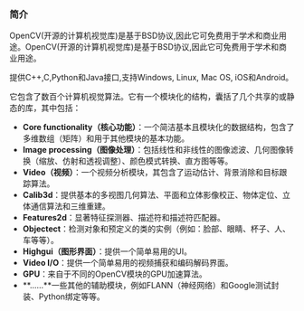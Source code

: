 ### 简介

OpenCV(开源的计算机视觉库)是基于BSD协议,因此它可免费用于学术和商业用途。OpenCV(开源的计算机视觉库)是基于BSD协议,因此它可免费用于学术和商业用途。

提供C++,C,Python和Java接口,支持Windows, Linux, Mac OS, iOS和Android。

它包含了数百个计算机视觉算法。它有一个模块化的结构，囊括了几个共享的或静态的库，其中包括：

- **Core functionality（核心功能）**：一个简洁基本且模块化的数据结构，包含了多维数组（矩阵）和用于其他模块的基本功能。
- **Image processing（图像处理）**：包括线性和非线性的图像滤波、几何图像转换（缩放、仿射和透视调整）、颜色模式转换、直方图等等。
- **Video（视频）**：一个视频分析模块，其包含了运动估计、背景消除和目标跟踪算法。
- **Calib3d**：提供基本的多视图几何算法、平面和立体影像校正、物体定位、立体通信算法和三维重建。
- **Features2d**：显著特征探测器、描述符和描述符匹配器。
- **Objectect**：检测对象和预定义的类的实例（例如：脸部、眼睛、杯子、人、车等等）。
- **Highgui（图形界面）**：提供一个简单易用的UI。
- **Video I/O**：提供一个简单易用的视频捕获和编码解码界面。
- **GPU**：来自于不同的OpenCV模块的GPU加速算法。
- **......**一些其他的辅助模块，例如FLANN（神经网络）和Google测试封装、Python绑定等等。